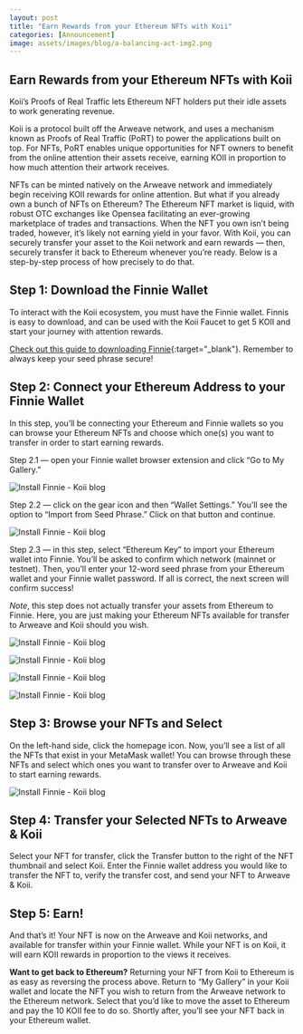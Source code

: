 ```yaml
---
layout: post
title: "Earn Rewards from your Ethereum NFTs with Koii"
categories: [Announcement]
image: assets/images/blog/a-balancing-act-img2.png
---
```


## Earn Rewards from your Ethereum NFTs with Koii

Koii’s Proofs of Real Traffic lets Ethereum NFT holders put their idle assets to work generating revenue.

Koii is a protocol built off the Arweave network, and uses a mechanism known as Proofs of Real Traffic (PoRT) to power the applications built on top. For NFTs, PoRT enables unique opportunities for NFT owners to benefit from the online attention their assets receive, earning KOII in proportion to how much attention their artwork receives.

NFTs can be minted natively on the Arweave network and immediately begin receiving KOII rewards for online attention. But what if you already own a bunch of NFTs on Ethereum? The Ethereum NFT market is liquid, with robust OTC exchanges like Opensea facilitating an ever-growing marketplace of trades and transactions. When the NFT you own isn’t being traded, however, it’s likely not earning yield in your favor. With Koii, you can securely transfer your asset to the Koii network and earn rewards — then, securely transfer it back to Ethereum whenever you’re ready. Below is a step-by-step process of how precisely to do that.

## Step 1: Download the Finnie Wallet

To interact with the Koii ecosystem, you must have the Finnie wallet. Finnis is easy to download, and can be used with the Koii Faucet to get 5 KOII and start your journey with attention rewards.

[Check out this guide to downloading Finnie](https://blog.koii.network/Simplified-Finnie-Installation-Guide/){:target="\_blank"}. Remember to always keep your seed phrase secure!

## Step 2: Connect your Ethereum Address to your Finnie Wallet

In this step, you’ll be connecting your Ethereum and Finnie wallets so you can browse your Ethereum NFTs and choose which one(s) you want to transfer in order to start earning rewards.

Step 2.1 — open your Finnie wallet browser extension and click “Go to My Gallery.”

![Install Finnie - Koii blog](/assets/images/blog/koiitoeth/t1.png)

Step 2.2 — click on the gear icon and then “Wallet Settings.” You’ll see the option to “Import from Seed Phrase.” Click on that button and continue.

![Install Finnie - Koii blog](/assets/images/blog/koiitoeth/t2.png)

Step 2.3 — in this step, select “Ethereum Key” to import your Ethereum wallet into Finnie. You’ll be asked to confirm which network (mainnet or testnet). Then, you’ll enter your 12-word seed phrase from your Ethereum wallet and your Finnie wallet password. If all is correct, the next screen will confirm success!

_Note_, this step does not actually transfer your assets from Ethereum to Finnie. Here, you are just making your Ethereum NFTs available for transfer to Arweave and Koii should you wish.

![Install Finnie - Koii blog](/assets/images/blog/koiitoeth/t3.png)

![Install Finnie - Koii blog](/assets/images/blog/koiitoeth/t4.png)

![Install Finnie - Koii blog](/assets/images/blog/koiitoeth/t5.png)

![Install Finnie - Koii blog](/assets/images/blog/koiitoeth/t6.png)

## Step 3: Browse your NFTs and Select

On the left-hand side, click the homepage icon. Now, you’ll see a list of all the NFTs that exist in your MetaMask wallet! You can browse through these NFTs and select which ones you want to transfer over to Arweave and Koii to start earning rewards.

![Install Finnie - Koii blog](/assets/images/blog/koiitoeth/t7.png)

## Step 4: Transfer your Selected NFTs to Arweave & Koii

Select your NFT for transfer, click the Transfer button to the right of the NFT thumbnail and select Koii. Enter the Finnie wallet address you would like to transfer the NFT to, verify the transfer cost, and send your NFT to Arweave & Koii.

## Step 5: Earn!

And that’s it! Your NFT is now on the Arweave and Koii networks, and available for transfer within your Finnie wallet. While your NFT is on Koii, it will earn KOII rewards in proportion to the views it receives.

<b>Want to get back to Ethereum?</b> Returning your NFT from Koii to Ethereum is as easy as reversing the process above. Return to “My Gallery” in your Koii wallet and locate the NFT you wish to return from the Arweave network to the Ethereum network. Select that you’d like to move the asset to Ethereum and pay the 10 KOII fee to do so. Shortly after, you’ll see your NFT back in your Ethereum wallet.
